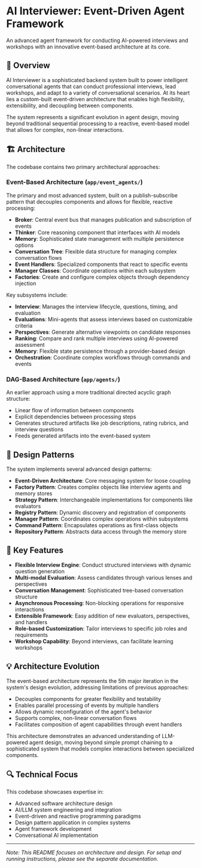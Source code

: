 # AI Interviewer: Event-Driven Agent Framework

An advanced agent framework for conducting AI-powered interviews and workshops with an innovative event-based architecture at its core.

## 🌟 Overview

AI Interviewer is a sophisticated backend system built to power intelligent conversational agents that can conduct professional interviews, lead workshops, and adapt to a variety of conversational scenarios. At its heart lies a custom-built event-driven architecture that enables high flexibility, extensibility, and decoupling between components.

The system represents a significant evolution in agent design, moving beyond traditional sequential processing to a reactive, event-based model that allows for complex, non-linear interactions.

## 🏗️ Architecture

The codebase contains two primary architectural approaches:

### Event-Based Architecture (`app/event_agents/`)

The primary and most advanced system, built on a publish-subscribe pattern that decouples components and allows for flexible, reactive processing:

- **Broker**: Central event bus that manages publication and subscription of events
- **Thinker**: Core reasoning component that interfaces with AI models
- **Memory**: Sophisticated state management with multiple persistence options
- **Conversation Tree**: Flexible data structure for managing complex conversation flows
- **Event Handlers**: Specialized components that react to specific events
- **Manager Classes**: Coordinate operations within each subsystem
- **Factories**: Create and configure complex objects through dependency injection

Key subsystems include:

- **Interview**: Manages the interview lifecycle, questions, timing, and evaluation
- **Evaluations**: Mini-agents that assess interviews based on customizable criteria
- **Perspectives**: Generate alternative viewpoints on candidate responses
- **Ranking**: Compare and rank multiple interviews using AI-powered assessment
- **Memory**: Flexible state persistence through a provider-based design
- **Orchestration**: Coordinate complex workflows through commands and events

### DAG-Based Architecture (`app/agents/`)

An earlier approach using a more traditional directed acyclic graph structure:

- Linear flow of information between components
- Explicit dependencies between processing steps
- Generates structured artifacts like job descriptions, rating rubrics, and interview questions
- Feeds generated artifacts into the event-based system

## 🧩 Design Patterns

The system implements several advanced design patterns:

- **Event-Driven Architecture**: Core messaging system for loose coupling
- **Factory Pattern**: Creates complex objects like interview agents and memory stores
- **Strategy Pattern**: Interchangeable implementations for components like evaluators
- **Registry Pattern**: Dynamic discovery and registration of components
- **Manager Pattern**: Coordinates complex operations within subsystems
- **Command Pattern**: Encapsulates operations as first-class objects
- **Repository Pattern**: Abstracts data access through the memory store

## 🚀 Key Features

- **Flexible Interview Engine**: Conduct structured interviews with dynamic question generation
- **Multi-modal Evaluation**: Assess candidates through various lenses and perspectives
- **Conversation Management**: Sophisticated tree-based conversation structure
- **Asynchronous Processing**: Non-blocking operations for responsive interactions
- **Extensible Framework**: Easy addition of new evaluators, perspectives, and handlers
- **Role-based Customization**: Tailor interviews to specific job roles and requirements
- **Workshop Capability**: Beyond interviews, can facilitate learning workshops

## 💡 Architecture Evolution

The event-based architecture represents the 5th major iteration in the system's design evolution, addressing limitations of previous approaches:

- Decouples components for greater flexibility and testability
- Enables parallel processing of events by multiple handlers
- Allows dynamic reconfiguration of the agent's behavior
- Supports complex, non-linear conversation flows
- Facilitates composition of agent capabilities through event handlers

This architecture demonstrates an advanced understanding of LLM-powered agent design, moving beyond simple prompt chaining to a sophisticated system that models complex interactions between specialized components.

## 🔍 Technical Focus

This codebase showcases expertise in:

- Advanced software architecture design
- AI/LLM system engineering and integration
- Event-driven and reactive programming paradigms
- Design pattern application in complex systems
- Agent framework development
- Conversational AI implementation

---

*Note: This README focuses on architecture and design. For setup and running instructions, please see the separate documentation.*
